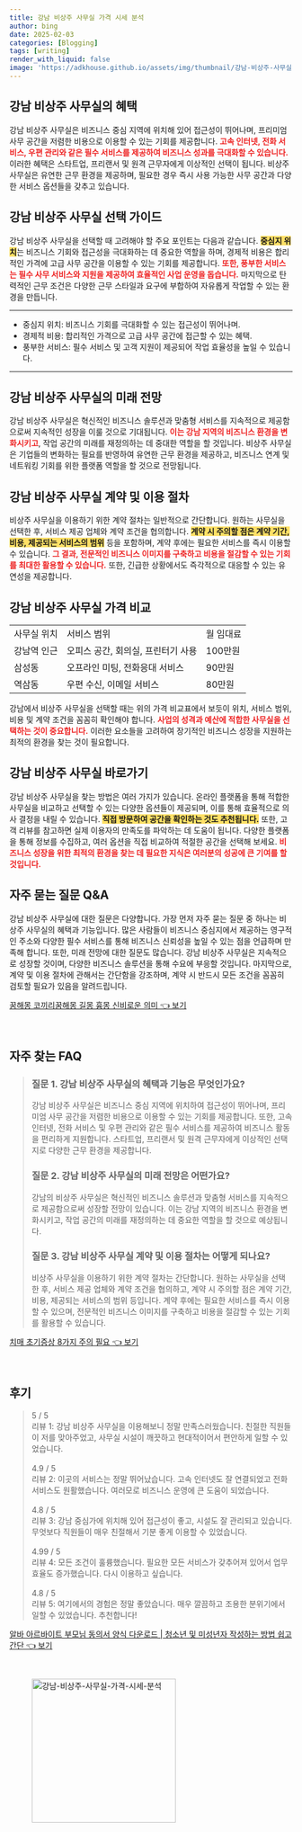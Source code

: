 ```yaml
---
title: 강남 비상주 사무실 가격 시세 분석
author: bing
date: 2025-02-03
categories: [Blogging]
tags: [writing]
render_with_liquid: false
image: 'https://adkhouse.github.io/assets/img/thumbnail/강남-비상주-사무실-가격-시세-분석.webp'
---
```



<h2 id='비상주 사무실의 혜택'>강남 비상주 사무실의 혜택</h2>

<p>강남 비상주 사무실은 비즈니스 중심 지역에 위치해 있어 접근성이 뛰어나며, 프리미엄 사무 공간을 저렴한 비용으로 이용할 수 있는 기회를 제공합니다. <b><span style="color: #ee2323;">고속 인터넷, 전화 서비스, 우편 관리와 같은 필수 서비스를 제공하여 비즈니스 성과를 극대화할 수 있습니다.</span></b> 이러한 혜택은 스타트업, 프리랜서 및 원격 근무자에게 이상적인 선택이 됩니다. 비상주 사무실은 유연한 근무 환경을 제공하며, 필요한 경우 즉시 사용 가능한 사무 공간과 다양한 서비스 옵션들을 갖추고 있습니다.</p>

<h2 id='비상주 사무실 선택 가이드'>강남 비상주 사무실 선택 가이드</h2>

<p>강남 비상주 사무실을 선택할 때 고려해야 할 주요 포인트는 다음과 같습니다. <b><span style="background-color: #ffe066;">중심지 위치</span></b>는 비즈니스 기회와 접근성을 극대화하는 데 중요한 역할을 하며, 경제적 비용은 합리적인 가격에 고급 사무 공간을 이용할 수 있는 기회를 제공합니다. <b><span style="color: #ee2323;">또한, 풍부한 서비스는 필수 사무 서비스와 지원을 제공하여 효율적인 사업 운영을 돕습니다.</span></b> 마지막으로 탄력적인 근무 조건은 다양한 근무 스타일과 요구에 부합하여 자유롭게 작업할 수 있는 환경을 만듭니다.</p>

<hr />

<ul>
    <li>중심지 위치: 비즈니스 기회를 극대화할 수 있는 접근성이 뛰어나며.</li>
    <li>경제적 비용: 합리적인 가격으로 고급 사무 공간에 접근할 수 있는 혜택.</li>
    <li>풍부한 서비스: 필수 서비스 및 고객 지원이 제공되어 작업 효율성을 높일 수 있습니다.</li>
</ul>

<hr />

<h2 id='비상주 사무실의 미래 전망'>강남 비상주 사무실의 미래 전망</h2>

<p>강남 비상주 사무실은 혁신적인 비즈니스 솔루션과 맞춤형 서비스를 지속적으로 제공함으로써 지속적인 성장을 이룰 것으로 기대됩니다. <b><span style="color: #ee2323;">이는 강남 지역의 비즈니스 환경을 변화시키고</span></b>, 작업 공간의 미래를 재정의하는 데 중대한 역할을 할 것입니다. 비상주 사무실은 기업들의 변화하는 필요를 반영하여 유연한 근무 환경을 제공하고, 비즈니스 연계 및 네트워킹 기회를 위한 플랫폼 역할을 할 것으로 전망됩니다.</p>

<h2 id='비상주 사무실 계약 절차'>강남 비상주 사무실 계약 및 이용 절차</h2>

<p>비상주 사무실을 이용하기 위한 계약 절차는 일반적으로 간단합니다. 원하는 사무실을 선택한 후, 서비스 제공 업체와 계약 조건을 협의합니다. <b><span style="background-color: #ffe066;">계약 시 주의할 점은 계약 기간, 비용, 제공되는 서비스의 범위</span></b> 등을 포함하며, 계약 후에는 필요한 서비스를 즉시 이용할 수 있습니다. <b><span style="color: #ee2323;">그 결과, 전문적인 비즈니스 이미지를 구축하고 비용을 절감할 수 있는 기회를 최대한 활용할 수 있습니다.</span></b> 또한, 긴급한 상황에서도 즉각적으로 대응할 수 있는 유연성을 제공합니다.</p>

<h2 id='비상주 사무실 가격 비교'>강남 비상주 사무실 가격 비교</h2>

<table>
    <tr>
        <td>사무실 위치</td>
        <td>서비스 범위</td>
        <td>월 임대료</td>
    </tr>
    <tr>
        <td>강남역 인근</td>
        <td>오피스 공간, 회의실, 프린터기 사용</td>
        <td>100만원</td>
    </tr>
    <tr>
        <td>삼성동</td>
        <td>오프라인 미팅, 전화응대 서비스</td>
        <td>90만원</td>
    </tr>
    <tr>
        <td>역삼동</td>
        <td>우편 수신, 이메일 서비스</td>
        <td>80만원</td>
    </tr>
</table>

<p>강남에서 비상주 사무실을 선택할 때는 위의 가격 비교표에서 보듯이 위치, 서비스 범위, 비용 및 계약 조건을 꼼꼼히 확인해야 합니다. <b><span style="color: #ee2323;">사업의 성격과 예산에 적합한 사무실을 선택하는 것이 중요합니다.</span></b> 이러한 요소들을 고려하여 장기적인 비즈니스 성장을 지원하는 최적의 환경을 찾는 것이 필요합니다.</p>

<h2 id='비상주 사무실을 찾는 법'>강남 비상주 사무실 바로가기</h2>

<p>강남 비상주 사무실을 찾는 방법은 여러 가지가 있습니다. 온라인 플랫폼을 통해 적합한 사무실을 비교하고 선택할 수 있는 다양한 옵션들이 제공되며, 이를 통해 효율적으로 의사 결정을 내릴 수 있습니다. <b><span style="background-color: #ffe066;">직접 방문하여 공간을 확인하는 것도 추천됩니다.</span></b> 또한, 고객 리뷰를 참고하면 실제 이용자의 만족도를 파악하는 데 도움이 됩니다. 다양한 플랫폼을 통해 정보를 수집하고, 여러 옵션을 직접 비교하여 적절한 공간을 선택해 보세요. <b><span style="color: #ee2323;">비즈니스 성장을 위한 최적의 환경을 찾는 데 필요한 지식은 여러분의 성공에 큰 기여를 할 것입니다.</span></b></p>

<h2 id='자주 묻는 질문'>자주 묻는 질문 Q&A</h2>

<p>강남 비상주 사무실에 대한 질문은 다양합니다. 가장 먼저 자주 묻는 질문 중 하나는 비상주 사무실의 혜택과 기능입니다. 많은 사람들이 비즈니스 중심지에서 제공하는 영구적인 주소와 다양한 필수 서비스를 통해 비즈니스 신뢰성을 높일 수 있는 점을 언급하며 만족해 합니다. 또한, 미래 전망에 대한 질문도 많습니다. 강남 비상주 사무실은 지속적으로 성장할 것이며, 다양한 비즈니스 솔루션을 통해 수요에 부응할 것입니다. 마지막으로, 계약 및 이용 절차에 관해서는 간단함을 강조하며, 계약 시 반드시 모든 조건을 꼼꼼히 검토할 필요가 있음을 알려드립니다.</p>


<p><a class="click-button" title="꿈해몽 코끼리꿈해몽 길몽 흉몽 신비로운 의미" href="https://adkhouse.github.io/posts/%EA%BF%88%ED%95%B4%EB%AA%BD-%EC%BD%94%EB%81%BC%EB%A6%AC%EA%BF%88%ED%95%B4%EB%AA%BD-%EA%B8%B8%EB%AA%BD-%ED%9D%89%EB%AA%BD-%EC%8B%A0%EB%B9%84%EB%A1%9C%EC%9A%B4-%EC%9D%98%EB%AF%B8/" rel="dofollow">꿈해몽 코끼리꿈해몽 길몽 흉몽 신비로운 의미 👈 보기</a></p><br>
<h2 id='자주_찾는_FAQ'>자주 찾는 FAQ</h2>
<div itemscope="" itemtype="https://schema.org/FAQPage">
<blockquote>
<div itemscope="" itemprop="mainEntity" itemtype="https://schema.org/Question">
<h3 itemprop="name">질문 1. 강남 비상주 사무실의 혜택과 기능은 무엇인가요?</h3>
<div itemscope="" itemprop="acceptedAnswer" itemtype="https://schema.org/Answer">
<span itemprop="text">
<p>강남 비상주 사무실은 비즈니스 중심 지역에 위치하여 접근성이 뛰어나며, 프리미엄 사무 공간을 저렴한 비용으로 이용할 수 있는 기회를 제공합니다. 또한, 고속 인터넷, 전화 서비스 및 우편 관리와 같은 필수 서비스를 제공하여 비즈니스 활동을 편리하게 지원합니다. 스타트업, 프리랜서 및 원격 근무자에게 이상적인 선택지로 다양한 근무 환경을 제공합니다.</p>
</span>
</div>
</div>
<div itemscope="" itemprop="mainEntity" itemtype="https://schema.org/Question">
<h3 itemprop="name">질문 2. 강남 비상주 사무실의 미래 전망은 어떤가요?</h3>
<div itemscope="" itemprop="acceptedAnswer" itemtype="https://schema.org/Answer">
<span itemprop="text">
<p>강남의 비상주 사무실은 혁신적인 비즈니스 솔루션과 맞춤형 서비스를 지속적으로 제공함으로써 성장할 전망이 있습니다. 이는 강남 지역의 비즈니스 환경을 변화시키고, 작업 공간의 미래를 재정의하는 데 중요한 역할을 할 것으로 예상됩니다.</p>
</span>
</div>
</div>
<div itemscope="" itemprop="mainEntity" itemtype="https://schema.org/Question">
<h3 itemprop="name">질문 3. 강남 비상주 사무실 계약 및 이용 절차는 어떻게 되나요?</h3>
<div itemscope="" itemprop="acceptedAnswer" itemtype="https://schema.org/Answer">
<span itemprop="text">
<p>비상주 사무실을 이용하기 위한 계약 절차는 간단합니다. 원하는 사무실을 선택한 후, 서비스 제공 업체와 계약 조건을 협의하고, 계약 시 주의할 점은 계약 기간, 비용, 제공되는 서비스의 범위 등입니다. 계약 후에는 필요한 서비스를 즉시 이용할 수 있으며, 전문적인 비즈니스 이미지를 구축하고 비용을 절감할 수 있는 기회를 활용할 수 있습니다.</p>
</span>
</div>
</div>
</blockquote>
</div>
<p><a class="click-button" title="치매 초기증상 8가지 주의 필요" href="https://adkhouse.github.io/posts/%EC%B9%98%EB%A7%A4-%EC%B4%88%EA%B8%B0%EC%A6%9D%EC%83%81-8%EA%B0%80%EC%A7%80-%EC%A3%BC%EC%9D%98-%ED%95%84%EC%9A%94/" rel="dofollow">치매 초기증상 8가지 주의 필요 👈 보기</a></p><br>
<h2 id='후기'>후기</h2>
<div itemscope itemtype="https://schema.org/Product">
  <blockquote>
  <div itemprop="review" itemscope itemtype="https://schema.org/Review">
      <div itemprop="reviewRating" itemscope itemtype="https://schema.org/Rating"> <span itemprop="ratingValue">5</span> / <span itemprop="bestRating">5</span> </div>
      <span itemprop="reviewBody">리뷰 1: 강남 비상주 사무실을 이용해보니 정말 만족스러웠습니다. 친절한 직원들이 저를 맞아주었고, 사무실 시설이 깨끗하고 현대적이어서 편안하게 일할 수 있었습니다.</span>
  </div>
  <br>
  <div itemprop="review" itemscope itemtype="https://schema.org/Review">
      <div itemprop="reviewRating" itemscope itemtype="https://schema.org/Rating"> <span itemprop="ratingValue">4.9</span> / <span itemprop="bestRating">5</span> </div>
      <span itemprop="reviewBody">리뷰 2: 이곳의 서비스는 정말 뛰어났습니다. 고속 인터넷도 잘 연결되었고 전화 서비스도 원활했습니다. 여러모로 비즈니스 운영에 큰 도움이 되었습니다.</span>
  </div>
  <br>
  <div itemprop="review" itemscope itemtype="https://schema.org/Review">
      <div itemprop="reviewRating" itemscope itemtype="https://schema.org/Rating"> <span itemprop="ratingValue">4.8</span> / <span itemprop="bestRating">5</span> </div>
      <span itemprop="reviewBody">리뷰 3: 강남 중심가에 위치해 있어 접근성이 좋고, 시설도 잘 관리되고 있습니다. 무엇보다 직원들이 매우 친절해서 기분 좋게 이용할 수 있었습니다.</span>
  </div>
  <br>
  <div itemprop="review" itemscope itemtype="https://schema.org/Review">
      <div itemprop="reviewRating" itemscope itemtype="https://schema.org/Rating"> <span itemprop="ratingValue">4.99</span> / <span itemprop="bestRating">5</span> </div>
      <span itemprop="reviewBody">리뷰 4: 모든 조건이 훌륭했습니다. 필요한 모든 서비스가 갖추어져 있어서 업무 효율도 증가했습니다. 다시 이용하고 싶습니다.</span>
  </div>
  <br>
  <div itemprop="review" itemscope itemtype="https://schema.org/Review">
      <div itemprop="reviewRating" itemscope itemtype="https://schema.org/Rating"> <span itemprop="ratingValue">4.8</span> / <span itemprop="bestRating">5</span> </div>
      <span itemprop="reviewBody">리뷰 5: 여기에서의 경험은 정말 좋았습니다. 매우 깔끔하고 조용한 분위기에서 일할 수 있었습니다. 추천합니다!</span>
  </div>
  </blockquote>
</div>
<p><a class="click-button" title="알바 아르바이트 부모님 동의서 양식 다운로드 | 청소년 및 미성년자 작성하는 방법 쉽고 간단" href="https://adkhouse.github.io/posts/%EC%95%8C%EB%B0%94-%EC%95%84%EB%A5%B4%EB%B0%94%EC%9D%B4%ED%8A%B8-%EB%B6%80%EB%AA%A8%EB%8B%98-%EB%8F%99%EC%9D%98%EC%84%9C-%EC%96%91%EC%8B%9D-%EB%8B%A4%EC%9A%B4%EB%A1%9C%EB%93%9C-%EC%B2%AD%EC%86%8C%EB%85%84-%EB%B0%8F-%EB%AF%B8%EC%84%B1%EB%85%84%EC%9E%90-%EC%9E%91%EC%84%B1%ED%95%98%EB%8A%94-%EB%B0%A9%EB%B2%95-%EC%89%BD%EA%B3%A0-%EA%B0%84%EB%8B%A8/" rel="dofollow">알바 아르바이트 부모님 동의서 양식 다운로드 | 청소년 및 미성년자 작성하는 방법 쉽고 간단 👈 보기</a></p><br>
<figure class="image"><img src="https://adkhouse.github.io/assets/img/thumbnail/강남-비상주-사무실-가격-시세-분석.webp" alt="강남-비상주-사무실-가격-시세-분석" width="256" height="256"></figure>